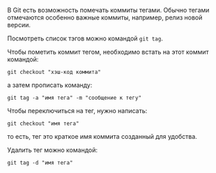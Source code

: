 
В Git есть возможность помечать коммиты тегами. Обычно тегами отмечаются особенно важные коммиты, например, релиз новой версии.

Посмотреть список тэгов можно командой `git tag`.

Чтобы пометить коммит тегом, необходимо встать на этот коммит командой:
```GIT
git checkout "хэш-код коммита"
```
а затем прописать команду:
```GIT
git tag -a "имя тега" -m "сообщение к тегу"
```

Чтобы переключиться на тег, нужно написать:
```GIT
git checkout "имя тега"
```
то есть, тег это краткое имя коммита созданный для удобства.

Удалить тег можно командой:
```GIT
git tag -d "имя тега"
```
